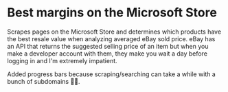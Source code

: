 # Best margins on the Microsoft Store

Scrapes pages on the Microsoft Store and determines which products have the best resale value when analyzing averaged eBay sold price. eBay has an API that returns the suggested selling price of an item but when you make a developer account with them, they make you wait a day before logging in and I'm extremely impatient.

Added progress bars because scraping/searching can take a while with a bunch of subdomains 🤷‍♂️.

